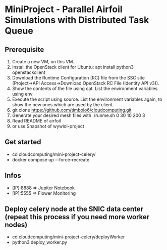 # MiniProject - Parallel Airfoil Simulations with Distributed Task Queue
## Prerequisite
1. Create a new VM, on this VM... 
2. Install the OpenStack client for Ubuntu:   apt install python3-openstackclient
3. Download the Runtime Configuration (RC) file from the SSC site (Project->API Access->Download OpenStack RC File (Identity API v3)). 
4. Show the contents of the file using cat. List the environment variables using env 
5. Execute the script using source. List the environment variables again, to show the new ones which are used by the client.  
6. git clone https://github.com/timbolo6/cloudcomputing.git
7. Generate your desired mesh files with ./runme.sh 0 30 10 200 3
8. Read README of airfoil 
9. or use Snapshot of wywiol-project

## Get started
- cd cloudcomputing/mini-project-celery/
- docker compose up --force-recreate

## Infos
- [IP]:8888 => Jupiter Notebook
- [IP]:5555 => Flower Monitoring
  
## Deploy celery node at the SNIC data center (repeat this process if you need more worker nodes)
- cd cloudcomputing/mini-project-celery/deployWorker
- python3 deploy_worker.py

